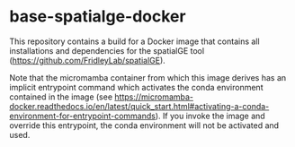 # base-spatialge-docker

This repository contains a build for a Docker image that contains all installations and dependencies for the spatialGE tool (https://github.com/FridleyLab/spatialGE).

Note that the micromamba container from which this image derives has an implicit entrypoint command which activates the conda environment contained in the image (see https://micromamba-docker.readthedocs.io/en/latest/quick_start.html#activating-a-conda-environment-for-entrypoint-commands). If you invoke the image and override this entrypoint, the conda environment will not be activated and used.